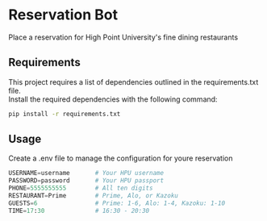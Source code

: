 # Reservation Bot

Place a reservation for High Point University's fine dining restaurants

## Requirements

This project requires a list of dependencies outlined in the requirements.txt file.  
Install the required dependencies with the following command:

```bash
pip install -r requirements.txt
```

## Usage

Create a .env file to manage the configuration for youre reservation

```py
USERNAME=username       # Your HPU username
PASSWORD=password       # Your HPU passport
PHONE=5555555555        # All ten digits
RESTAURANT=Prime        # Prime, Alo, or Kazoku
GUESTS=6                # Prime: 1-6, Alo: 1-4, Kazoku: 1-10
TIME=17:30              # 16:30 - 20:30
```
